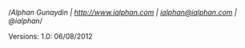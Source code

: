 /*Alphan Gunaydin | http://www.ialphan.com | ialphan@ialphan.com | @ialphan*/

Versions:
1.0: 06/08/2012
